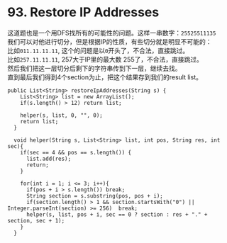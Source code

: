 # 93. Restore IP Addresses

这道题也是一个用DFS找所有的可能性的问题。这样一串数字：`25525511135`\
我们可以对他进行切分，但是根据IP的性质，有些切分就是明显不可能的：\
比如`011.11.11.11`, 这个的问题是以`0`开头了，不合法，直接跳过。\
比如`257.11.11.11`, 257大于IP里的最大数 255了，不合法，直接跳过。\
然后我们把这一层切分后剩下的字符串传到下一层，继续去找。\
直到最后我们得到4个section为止，把这个结果存到我们的result list。

```
public List<String> restoreIpAddresses(String s) {
    List<String> list = new ArrayList();
    if(s.length() > 12) return list;
      
    helper(s, list, 0, "", 0);  
    return list;
  }
  
  void helper(String s, List<String> list, int pos, String res, int sec){
    if(sec == 4 && pos == s.length()) {
      list.add(res);
      return;
    }  
      
    for(int i = 1; i <= 3; i++){
      if(pos + i > s.length()) break;  
      String section = s.substring(pos, pos + i);
      if(section.length() > 1 && section.startsWith("0") || Integer.parseInt(section) >= 256)  break;
      helper(s, list, pos + i, sec == 0 ? section : res + "." + section, sec + 1);
    }  
  }
```
